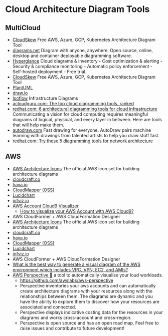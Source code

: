 # Cloud Architecture Diagram Tools
## MultiCloud
- [CloudSkew](https://www.cloudskew.com/) Free AWS, Azure, GCP, Kubernetes Architecture Diagram Tool
- [diagrams.net](https://www.diagrams.net/) Diagram with anyone, anywhere. Open source, online, desktop and container deployable diagramming software.
- [Hyperglance](https://www.hyperglance.com/) Cloud diagrams & inventory - Cost optimization & alerting - Security & compliance monitoring - Automatic policy enforcement - Self-hosted deployment - Free trial.
- [CloudSkew](https://www.cloudskew.com/) Free AWS, Azure, GCP, Kubernetes Architecture Diagram Tool
- [PlantUML](https://plantuml.com/)
- [draw.io](https://drawio-app.com/)
- [Isoflow](https://isoflow.io) Infrastructure Diagrams
- [acloudguru.com: The top cloud diagramming tools, ranked](https://acloudguru.com/blog/engineering/the-top-cloud-diagramming-tools-ranked)
- [redhat.com: 6 architectural diagramming tools for cloud infrastructure](https://www.redhat.com/architect/diagramming-tools-cloud-infrastructure) Communicating a vision for cloud computing requires meaningful diagrams of logical, physical, and every layer in between. Here are tools that will help make them.
- [autodraw.com](https://www.autodraw.com/) Fast drawing for everyone. AutoDraw pairs machine learning with drawings from talented artists to help you draw stuff fast.
- [redhat.com: Try these 5 diagramming tools for network architecture](https://www.redhat.com/architect/diagramming-tools-network-architecture)

## AWS
- [AWS Architecture Icons](https://aws.amazon.com/architecture/icons/) The official AWS icon set for building architecture diagrams
- [cloudcraft.co](https://cloudcraft.co/)
- [hava.io](https://www.hava.io/)
- [CloudMapper (OSS)](https://duo.com/blog/introducing-cloudmapper-an-aws-visualization-tool)
- [Lucidchart](https://www.lucidchart.com/pages/integrations/aws-architecture-import)
- [infviz.io](https://infviz.io/)
- [AWS Account Cloud9 Visualizer](https://github.com/wongcyrus/aws-account-cloud9-visualizer)
    - [How to visualize your AWS Account with AWS Cloud9?](https://www.linkedin.com/pulse/how-visualize-your-aws-account-cloud9-wong-chun-yin-cyrus-%E9%BB%83%E4%BF%8A%E5%BD%A5-/)
- AWS CloudFormer + AWS CloudFormation Designer
- [AWS Architecture Icons](https://aws.amazon.com/architecture/icons/) The official AWS icon set for building architecture diagrams
- [cloudcraft.co](https://cloudcraft.co/)
- [hava.io](https://www.hava.io/)
- [CloudMapper (OSS)](https://duo.com/blog/introducing-cloudmapper-an-aws-visualization-tool)
- [Lucidchart](https://www.lucidchart.com/pages/integrations/aws-architecture-import)
- [infviz.io](https://infviz.io/)
- AWS CloudFormer + AWS CloudFormation Designer
- [What is the best way to generate a visual diagram of the AWS environment which includes VPC, VPN, EC2, and AMIs?](https://acloud.guru/forums/aws-certified-advanced-networking-specialty/discussion/-LELSWplsuDI8q8_KtjN/What%20is%20the%20best%20way%20to%20generate%20a%20visual%20diagram%20of%20the%20AWS%20environment%20which%20includes%20VPC,%20VPN,%20EC2,%20and%20AMIs%3F)
- [AWS Perspective 🌟](https://aws.amazon.com/solutions/implementations/aws-perspective/) a tool to automatically visualise your loud workloads.
	- https://github.com/awslabs/aws-perspective
	- Perspective inventories your aws accounts and can automatically create architecture diagrams with your resources along with the relationships between them. The diagrams are dynamic and you have the ability to explore them to discover how your resources are associated and connected.
	- Perspective displays indicative costing data for the resources in your diagrams and works cross-account and cross-region.
	- Perspective is open source and has an open road map. Feel free to raise issues and contribute to future development!

